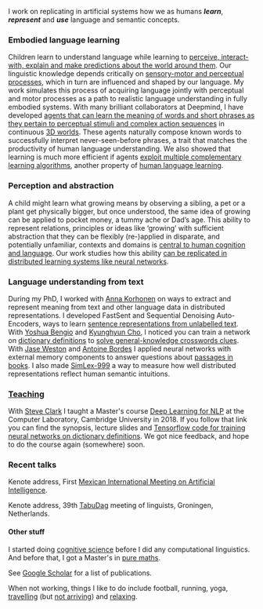 

I work on replicating in artificial systems how we as humans ***learn***, ***represent*** and ***use*** language and semantic concepts. 

### Embodied language learning

Children learn to understand language while learning to [perceive, interact-with, explain and make predictions about the world around them](http://psycnet.apa.org/record/1973-30971-000). Our linguistic knowledge depends critically on [sensory-motor and perceptual processes](https://www.tandfonline.com/doi/abs/10.1080/17470210701623605), which in turn are influenced and shaped by our language. My work simulates this process of acquiring language jointly with perceptual and motor processes as a path to realistic language understanding in fully embodied systems. With many brilliant collaborators at Deepmind, I have developed [agents that can learn the meaning of words and short phrases as they pertain to perceptual stimuli and complex action sequences]((https://arxiv.org/pdf/1706.06551.pdf)) in continuous [3D worlds](https://github.com/deepmind/lab). These agents naturally compose known words to successfully interpret never-seen-before phrases, a trait that matches the productivity of human language understanding. We also showed that learning is much more efficient if agents [exploit multiple complementary learning algorithms](https://arxiv.org/abs/1710.09867), another property of [human language learning](https://www.ncbi.nlm.nih.gov/pubmed/7624455).

### Perception and abstraction

A child might learn what growing means by observing a sibling, a pet or a plant get physically bigger, but once understood, the same idea of growing can be applied to pocket money, a tummy ache or Dad’s age. This ability to represent relations, principles or ideas like ‘growing’ with sufficient abstraction that they can be flexibly (re-)applied in disparate, and potentially unfamiliar, contexts and domains is [central to human cognition and language](https://www.youtube.com/watch?v=n8m7lFQ3njk). Our work studies how this ability [can be replicated in distributed learning systems like neural networks](https://arxiv.org/abs/1807.04225). 

### Language understanding from text

During my PhD, I worked with [Anna Korhonen](http://www.cl.cam.ac.uk/~alk23/) on ways to extract and represent meaning from text and other language data in distributed representations. I developed FastSent and Sequential Denoising Auto-Encoders, ways to learn [sentence representations from unlabelled text](http://www.aclweb.org/anthology/N16-1162). With [Yoshua Bengio](http://www.iro.umontreal.ca/~bengioy/yoshua_en/) and [Kyunghyun Cho](http://www.kyunghyuncho.me/home), I noticed you can train a network on [dictionary definitions](http://www.aclweb.org/anthology/Q16-1002) to [solve general-knowledge crosswords clues](https://docs.google.com/gview?url=http://www.cl.cam.ac.uk/~fh295/crossword.pdf). With [Jase Weston](https://research.fb.com/people/weston-jason/) and [Antoine Bordes](https://research.fb.com/people/bordes-antoine/) I applied neural networks with external memory components to answer questions about [passages in books](https://arxiv.org/pdf/1511.02301.pdf). I also made [SimLex-999](http://www.cl.cam.ac.uk/~fh295/simlex.html "SimLex") a way to measure how well distributed representations reflect human semantic intuitions.  

### [Teaching](teaching.md)

With [Steve Clark](https://sites.google.com/site/stephenclark609/) I taught a Master's course [Deep Learning for NLP](teaching.md) at the Computer Laboratory, Cambridge University in 2018. If you follow that link you can find the synopsis, lecture slides and [Tensorflow code for training neural networks on dictionary definitions](https://github.com/fh295/Cambridge_DL4NLP). We got nice feedback, and hope to do the course again (somewhere) soon. 


### Recent talks

Kenote address, First [Mexican International Meeting on Artificial Intelligence](https://riiaa.org/speakers/).

Kenote address, 39th [TabuDag](https://www.let.rug.nl/tabudag/keynotes.php) meeting of linguists, Groningen, Netherlands. 

#### Other stuff

I started doing [cognitive science](https://onlinelibrary.wiley.com/doi/abs/10.1111/cogs.12076) before I did any computational linguistics. And before that, I got a Master's in [pure maths](https://www.ox.ac.uk/admissions/undergraduate/courses-listing/mathematics-and-philosophy?wssl=1).

See [Google Scholar](https://scholar.google.com/citations?user=4HLUnhIAAAAJ&hl=en) for a list of publications.

When not working, things I like to do include football, running, yoga, [travelling](http://www.roadjunky.com/2078/backpackers-behind-bars-a-morning-in-quito-prison/) (but [not arriving](https://felix-india2009.blogspot.com/2009/06/paranoia-of-solo-travel.html)) and [relaxing](http://www.roadjunky.com/2087/zen-at-work-vipassana-an-indian-meditation-bootcamp/).


